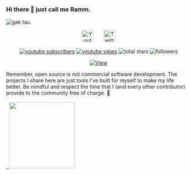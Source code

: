 ### Hi there 👋 just call me Ramm.

![gak tau.](https://images.unsplash.com/photo-1548193178-d50d10b527fb?ixlib=rb-1.2.1&ixid=MnwxMjA3fDB8MHxwaG90by1wYWdlfHx8fGVufDB8fHx8&auto=format&fit=crop&w=1704&q=80)

<!-- Social icons section -->
<p align="center">
    <a href="https://www.youtube.com/c/sidani"><img width="32px" alt="Youtube" title="Youtube" src="https://cdn.anatanime.com/upload/images/github-icon/64x64/qiXu7b2.png" /></a>
    &#8287;&#8287;&#8287;&#8287;&#8287;
    <a href="https://twitter.com/sidaniid"><img width="32px" alt="Twitter" title="Twitter" src="https://cdn.anatanime.com/upload/images/github-icon/64x64/OXZM1L6.png" /></a>
</p>
<p align="center">
    <a href="https://www.youtube.com/c/UC8vlzHia1cSRv6Arg_2SOMA?sub_confirmation=1">
        <img alt="youtube subscribers" title="Subscribe to my YouTube channel" src="https://custom-icon-badges.herokuapp.com/youtube/channel/subscribers/UC8vlzHia1cSRv6Arg_2SOMA?color=%23E05D44&label=SUBSCRIBE&logo=video&logoColor=white&style=for-the-badge&labelColor=CE4630" /></a>
    <a href="https://www.youtube.com/c/sidani">
        <img alt="youtube views" title="YouTube views" src="https://custom-icon-badges.herokuapp.com/youtube/channel/views/UC8vlzHia1cSRv6Arg_2SOMA?color=%23E1AD0E&logo=video&logoColor=white&style=for-the-badge&labelColor=C79600" /></a>
    <img alt="total stars" title="Total stars on GitHub" src="https://custom-icon-badges.herokuapp.com/badge/dynamic/json?logo=star&color=55960c&labelColor=488207&label=Stars&style=for-the-badge&query=%24.stars&url=https://api.github-star-counter.workers.dev/user/sidaniid" />
    <img alt="followers" title="Follow me on Github" src="https://custom-icon-badges.herokuapp.com/github/followers/sidaniid?color=236ad3&labelColor=1155ba&style=for-the-badge&logo=person-add&label=Follow&logoColor=white" />
</p>
<p align="center">
    <a href=""><img title="View" src="https://camo.githubusercontent.com/4e19f431572a85c5bc33ad6bc215471edab8265979a6b969742bfaac10471af1/68747470733a2f2f677076632e6172747572696f2e6465762f736964616e696964"></a>
</p>
Remember, open source is not commercial software development. The projects I share here are just tools I've built for myself to make my life better. Be mindful and respect the time that I (and every other contributor) provide to the community free of charge. 💜
<br><br>
<a href="https://github.com/sidaniid">
    &nbsp;
    <img height="180em" src="https://github-readme-stats-eight-theta.vercel.app/api/top-langs/?username=sidaniid&layout=compact&langs_count=8&theme=algolia" />
</a>
<!---
sidaniid/sidaniid is a ✨ special ✨ repository because its `README.md` (this file) appears on your GitHub profile.
You can click the Preview link to take a look at your changes.
--->
